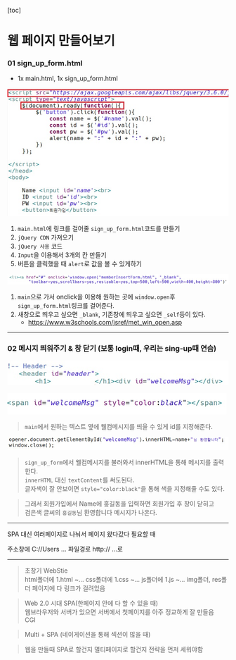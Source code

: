 





[toc]

# 웹 페이지 만들어보기

### 01 sign_up_form.html

- 1x main.html, 1x sign_up_form.html 

![](WebBasic.assets/memberinsert.jpg)

1. `main.html`에 링크를 걸어줄 `sign_up_form.html`코드를 만들기
2. `jQuery CDN` 가져오기
3. `jQuery 사용` 코드
4. `Input`을 이용해서 3개의 칸 만들기
5. 버튼을 클릭했을 때 `alert`로 값을 볼 수 있게하기 

![onclick_member](WebBasic.assets/onclick_member.jpg)

1. `main`으로 가서 onclick을 이용해 원하는 곳에 `window.open`후 `sign_up_form.html`링크를 걸어준다.
2. 새창으로 띄우고 싶으면 `_blank`, 기존창에 띄우고 싶으면 `_self`등이 있다.
   - https://www.w3schools.com/jsref/met_win_open.asp

---

### 02 메시지 띄워주기 & 창 닫기 (보통 login때, 우리는 sing-up때 연습)

![welcomeMsg11](WebBasic.assets/welcomeMsg11.jpg)

![welcomeMsg](WebBasic.assets/welcomeMsg-1623809603252.jpg)

> `main`에서 원하는 텍스트 옆에 웰컴메시지를 띄울 수 있게 id를 지정해준다. 

![welcomeMsg2](WebBasic.assets/welcomeMsg2.jpg)

> `sign_up_form`에서 웰컴메시지를 불러와서 innerHTML을 통해 메시지를 출력한다.<br>`innerHTML` 대신 `textContent`를 써도된다.<br>글자색이 잘 안보이면 `style="color:black"`을 통해 색을 지정해줄 수도 있다.

> 그래서 회원가입에서 Name에 홍길동을 입력하면 회원가입 후 창이 닫히고<br>검은색 글씨의 `홍길동`님 환영합니다 메시지가 나온다. 

---

SPA 대신 여러페이지로 나눠서 페이지 왔다갔다 필요할 때

주소창에 C://Users ... 파일경로 http:// ...로

---

> 초창기 WebStie<br>html폴더에 1.html ~... css폴더에 1.css ~... js폴더에 1.js ~... img폴더, res폴더 페이지에 다 링크가 걸려있음

> Web 2.0 시대 SPA(한페이지 안에 다 할 수 있을 때)<br>웹브라우저와 서버가 있으면 서버에서 첫페이지를 아주 정교하게 잘 만들음<br>CGI

> Multi + SPA (네이게이션을 통해 섹션이 많을 때)

> 웹을 만들때 SPA로 할건지 멀티페이지로 할건지 전략을 먼저 세워야함